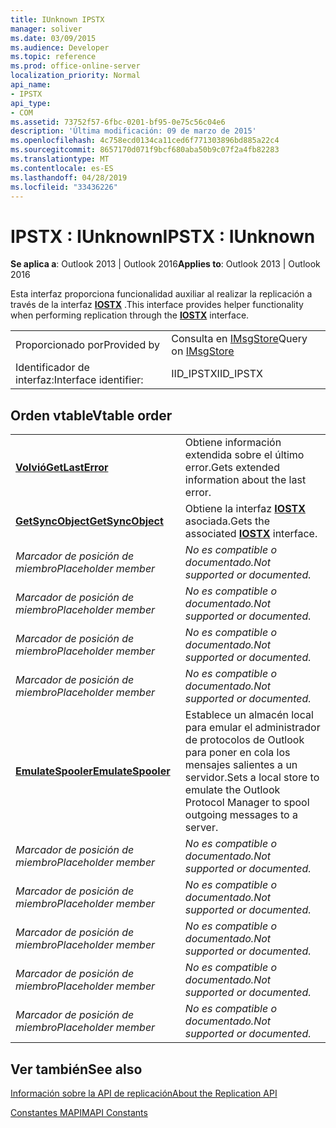 ```yaml
---
title: IUnknown IPSTX
manager: soliver
ms.date: 03/09/2015
ms.audience: Developer
ms.topic: reference
ms.prod: office-online-server
localization_priority: Normal
api_name:
- IPSTX
api_type:
- COM
ms.assetid: 73752f57-6fbc-0201-bf95-0e75c56c04e6
description: 'Última modificación: 09 de marzo de 2015'
ms.openlocfilehash: 4c758ecd0134ca11ced6f771303896bd885a22c4
ms.sourcegitcommit: 8657170d071f9bcf680aba50b9c07f2a4fb82283
ms.translationtype: MT
ms.contentlocale: es-ES
ms.lasthandoff: 04/28/2019
ms.locfileid: "33436226"
---
```

# <a name="ipstx--iunknown"></a><span data-ttu-id="20884-103">IPSTX : IUnknown</span><span class="sxs-lookup"><span data-stu-id="20884-103">IPSTX : IUnknown</span></span>

  
  
<span data-ttu-id="20884-104">**Se aplica a**: Outlook 2013 | Outlook 2016</span><span class="sxs-lookup"><span data-stu-id="20884-104">**Applies to**: Outlook 2013 | Outlook 2016</span></span> 
  
<span data-ttu-id="20884-105">Esta interfaz proporciona funcionalidad auxiliar al realizar la replicación a través de la interfaz **[IOSTX](iostxiunknown.md)** .</span><span class="sxs-lookup"><span data-stu-id="20884-105">This interface provides helper functionality when performing replication through the **[IOSTX](iostxiunknown.md)** interface.</span></span> 
  
|||
|:-----|:-----|
|<span data-ttu-id="20884-106">Proporcionado por</span><span class="sxs-lookup"><span data-stu-id="20884-106">Provided by</span></span>  <br/> |<span data-ttu-id="20884-107">Consulta en [IMsgStore](imsgstoreimapiprop.md)</span><span class="sxs-lookup"><span data-stu-id="20884-107">Query on [IMsgStore](imsgstoreimapiprop.md)</span></span> <br/> |
|<span data-ttu-id="20884-108">Identificador de interfaz:</span><span class="sxs-lookup"><span data-stu-id="20884-108">Interface identifier:</span></span>  <br/> |<span data-ttu-id="20884-109">IID_IPSTX</span><span class="sxs-lookup"><span data-stu-id="20884-109">IID_IPSTX</span></span>  <br/> |
   
## <a name="vtable-order"></a><span data-ttu-id="20884-110">Orden vtable</span><span class="sxs-lookup"><span data-stu-id="20884-110">Vtable order</span></span>

|||
|:-----|:-----|
|<span data-ttu-id="20884-111">**[Volvió](ipstx-getlasterror.md)**</span><span class="sxs-lookup"><span data-stu-id="20884-111">**[GetLastError](ipstx-getlasterror.md)**</span></span> <br/> |<span data-ttu-id="20884-112">Obtiene información extendida sobre el último error.</span><span class="sxs-lookup"><span data-stu-id="20884-112">Gets extended information about the last error.</span></span>  <br/> |
|<span data-ttu-id="20884-113">**[GetSyncObject](ipstx-getsyncobject.md)**</span><span class="sxs-lookup"><span data-stu-id="20884-113">**[GetSyncObject](ipstx-getsyncobject.md)**</span></span> <br/> |<span data-ttu-id="20884-114">Obtiene la interfaz **[IOSTX](iostxiunknown.md)** asociada.</span><span class="sxs-lookup"><span data-stu-id="20884-114">Gets the associated **[IOSTX](iostxiunknown.md)** interface.</span></span>  <br/> |
| <span data-ttu-id="20884-115">*Marcador de posición de miembro*</span><span class="sxs-lookup"><span data-stu-id="20884-115">*Placeholder member*</span></span>  <br/> | <span data-ttu-id="20884-116">*No es compatible o documentado.*</span><span class="sxs-lookup"><span data-stu-id="20884-116">*Not supported or documented.*</span></span>  <br/> |
| <span data-ttu-id="20884-117">*Marcador de posición de miembro*</span><span class="sxs-lookup"><span data-stu-id="20884-117">*Placeholder member*</span></span>  <br/> | <span data-ttu-id="20884-118">*No es compatible o documentado.*</span><span class="sxs-lookup"><span data-stu-id="20884-118">*Not supported or documented.*</span></span>  <br/> |
| <span data-ttu-id="20884-119">*Marcador de posición de miembro*</span><span class="sxs-lookup"><span data-stu-id="20884-119">*Placeholder member*</span></span>  <br/> | <span data-ttu-id="20884-120">*No es compatible o documentado.*</span><span class="sxs-lookup"><span data-stu-id="20884-120">*Not supported or documented.*</span></span>  <br/> |
| <span data-ttu-id="20884-121">*Marcador de posición de miembro*</span><span class="sxs-lookup"><span data-stu-id="20884-121">*Placeholder member*</span></span>  <br/> | <span data-ttu-id="20884-122">*No es compatible o documentado.*</span><span class="sxs-lookup"><span data-stu-id="20884-122">*Not supported or documented.*</span></span>  <br/> |
|<span data-ttu-id="20884-123">**[EmulateSpooler](ipstx-emulatespooler.md)**</span><span class="sxs-lookup"><span data-stu-id="20884-123">**[EmulateSpooler](ipstx-emulatespooler.md)**</span></span> <br/> |<span data-ttu-id="20884-124">Establece un almacén local para emular el administrador de protocolos de Outlook para poner en cola los mensajes salientes a un servidor.</span><span class="sxs-lookup"><span data-stu-id="20884-124">Sets a local store to emulate the Outlook Protocol Manager to spool outgoing messages to a server.</span></span>  <br/> |
| <span data-ttu-id="20884-125">*Marcador de posición de miembro*</span><span class="sxs-lookup"><span data-stu-id="20884-125">*Placeholder member*</span></span>  <br/> | <span data-ttu-id="20884-126">*No es compatible o documentado.*</span><span class="sxs-lookup"><span data-stu-id="20884-126">*Not supported or documented.*</span></span>  <br/> |
| <span data-ttu-id="20884-127">*Marcador de posición de miembro*</span><span class="sxs-lookup"><span data-stu-id="20884-127">*Placeholder member*</span></span>  <br/> | <span data-ttu-id="20884-128">*No es compatible o documentado.*</span><span class="sxs-lookup"><span data-stu-id="20884-128">*Not supported or documented.*</span></span>  <br/> |
| <span data-ttu-id="20884-129">*Marcador de posición de miembro*</span><span class="sxs-lookup"><span data-stu-id="20884-129">*Placeholder member*</span></span>  <br/> | <span data-ttu-id="20884-130">*No es compatible o documentado.*</span><span class="sxs-lookup"><span data-stu-id="20884-130">*Not supported or documented.*</span></span>  <br/> |
| <span data-ttu-id="20884-131">*Marcador de posición de miembro*</span><span class="sxs-lookup"><span data-stu-id="20884-131">*Placeholder member*</span></span>  <br/> | <span data-ttu-id="20884-132">*No es compatible o documentado.*</span><span class="sxs-lookup"><span data-stu-id="20884-132">*Not supported or documented.*</span></span>  <br/> |
| <span data-ttu-id="20884-133">*Marcador de posición de miembro*</span><span class="sxs-lookup"><span data-stu-id="20884-133">*Placeholder member*</span></span>  <br/> | <span data-ttu-id="20884-134">*No es compatible o documentado.*</span><span class="sxs-lookup"><span data-stu-id="20884-134">*Not supported or documented.*</span></span>  <br/> |
   
## <a name="see-also"></a><span data-ttu-id="20884-135">Ver también</span><span class="sxs-lookup"><span data-stu-id="20884-135">See also</span></span>



[<span data-ttu-id="20884-136">Información sobre la API de replicación</span><span class="sxs-lookup"><span data-stu-id="20884-136">About the Replication API</span></span>](about-the-replication-api.md)
  
[<span data-ttu-id="20884-137">Constantes MAPI</span><span class="sxs-lookup"><span data-stu-id="20884-137">MAPI Constants</span></span>](mapi-constants.md)

